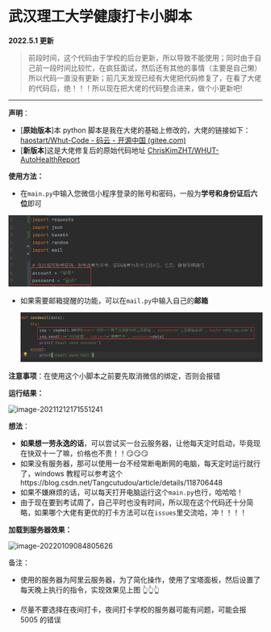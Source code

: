 # 武汉理工大学健康打卡小脚本

**2022.5.1 更新**

> 前段时间，这个代码由于学校的后台更新，所以导致不能使用；同时由于自己前一段时间比较忙，在疯狂面试，然后还有其他的事情（主要是自己懒）所以代码一直没有更新；前几天发现已经有大佬把代码修复了，在看了大佬的代码后，绝！！！所以现在把大佬的代码整合进来，做个小更新吧!

---

**声明**：

- [**原始版本**]本 python 脚本是我在大佬的基础上修改的，大佬的链接如下：[haostart/Whut-Code - 码云 - 开源中国 (gitee.com)](https://gitee.com/haostart/whut-code?_from=gitee_search)
- [**新版本**]这是大佬修复后的原始代码地址 [ChrisKimZHT/WHUT-AutoHealthReport](https://github.com/ChrisKimZHT/WHUT-AutoHealthReport)

**使用方法：**

- 在`main.py`中输入您微信小程序登录的账号和密码，一般为**学号和身份证后六位**即可

![账号设置](%E8%B4%A6%E5%8F%B7%E8%AE%BE%E7%BD%AE.png)

- 如果需要邮箱提醒的功能，可以在`mail.py`中输入自己的**邮箱**

  ![邮箱设置](%E9%82%AE%E7%AE%B1%E8%AE%BE%E7%BD%AE.png)

**注意事项**：在使用这个小脚本之前要先取消微信的绑定，否则会报错

**运行结果：**

![image-20211212171551241](image-20211212171551241.png)

**想法**：

- **如果想一劳永逸的话**，可以尝试买一台云服务器，让他每天定时启动，毕竟现在快双十一了嘛，价格也不贵！！😏😏😏
- 如果没有服务器，那可以使用一台不经常断电断网的电脑，每天定时运行就行了，windows 教程可以参考这个https://blog.csdn.net/Tangcutudou/article/details/118706448
- 如果不嫌麻烦的话，可以每天打开电脑运行这个`main.py`也行，哈哈哈！
- 由于现在要到考试周了，自己平时也没有时间，所以现在这个代码还十分简略，如果哪个大佬有更优的打卡方法可以在`issues`里交流哈，冲！！！！

**加载到服务器效果：**

![image-20220109084805626](image-20220109084805626.png)

备注：

- 使用的服务器为阿里云服务器，为了简化操作，使用了宝塔面板，然后设置了每天晚上执行的指令，实现效果见上图 👆👆👆

- 尽量不要选择在夜间打卡，夜间打卡学校的服务器可能有问题，可能会报 5005 的错误
